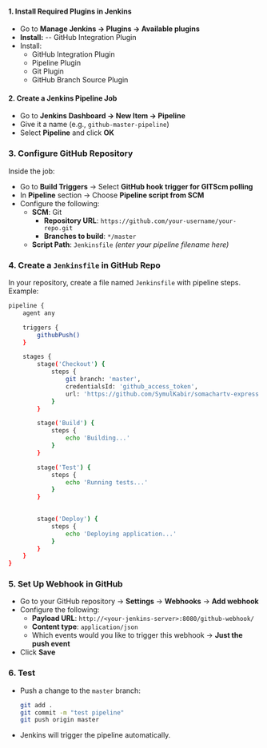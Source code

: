 #### 1. Install Required Plugins in Jenkins

- Go to **Manage Jenkins → Plugins → Available plugins**
- **Install:**
-- GitHub Integration Plugin
- Install:
    - GitHub Integration Plugin
     - Pipeline Plugin
     - Git Plugin
     - GitHub Branch Source Plugin

#### 2. Create a Jenkins Pipeline Job
- Go to **Jenkins Dashboard → New Item → Pipeline**
- Give it a name (e.g., `github-master-pipeline`)
- Select **Pipeline** and click **OK**

### 3. Configure GitHub Repository

Inside the job:

- Go to **Build Triggers** → Select **GitHub hook trigger for GITScm polling**
- In **Pipeline** section → Choose **Pipeline script from SCM**
- Configure the following:
  - **SCM**: Git  
    - **Repository URL**: `https://github.com/your-username/your-repo.git`  
    - **Branches to build**: `*/master`
  - **Script Path**: `Jenkinsfile` *(enter your pipeline filename here)*


### 4. Create a `Jenkinsfile` in GitHub Repo
In your repository, create a file named `Jenkinsfile` with pipeline steps.
Example:

```bash
pipeline {
    agent any

    triggers {
        githubPush()
    }

    stages {
        stage('Checkout') {
            steps {
                git branch: 'master', 
                credentialsId: 'github_access_token',
                url: 'https://github.com/SymulKabir/somachartv-express.js.git'
            }
        }

        stage('Build') {
            steps {
                echo 'Building...'
            }
        }

        stage('Test') {
            steps {
                echo 'Running tests...'
            }
        }
        

        stage('Deploy') {
            steps {
                echo 'Deploying application...'
            }
        }
    }
}


```

### 5. Set Up Webhook in GitHub

- Go to your GitHub repository → **Settings** → **Webhooks** → **Add webhook**
- Configure the following:
   - **Payload URL**: `http://<your-jenkins-server>:8080/github-webhook/`
   - **Content type**: `application/json`
   - Which events would you like to trigger this webhook → **Just the push event**
- Click **Save**

### 6. Test  

- Push a change to the `master` branch:  

   ```bash
   git add .
   git commit -m "test pipeline"
   git push origin master
   
   ```
- Jenkins will trigger the pipeline automatically.




